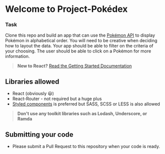 # Welcome to Project-Pokédex

### Task

Clone this repo and build an app that can use the 
[Pokémon API](https://pokeapi.co/) to display Pokémon in 
alphabetical order.
You will need to be creative when deciding how to layout the data.
Your app should be able to filter on the criteria of your choosing.
The user should be able to click on a Pokémon for more information.

> **New to React?** [Read the Getting Started Documentation](https://reactjs.org/docs/hello-world.html)

## Libraries allowed

* React (obviously 😃)
* React-Router - not required but a huge plus
* [Styled components](https://www.styled-components.com/) is preferred but SASS, SCSS or LESS is also allowed

> **Don't use any toolkit libraries such as Lodash, Underscore, or Ramda**

## Submitting your code

* Please submit a Pull Request to this repository when your code is ready.
